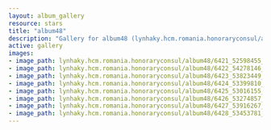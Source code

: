 ```yaml
---
layout: album_gallery
resource: stars
title: "album48"
description: "Gallery for album48 (lynhaky.hcm.romania.honoraryconsul/album48)"
active: gallery
images:
- image_path: lynhaky.hcm.romania.honoraryconsul/album48/6421_52598455_2293817847319738_9150644771516055552_n.jpg
- image_path: lynhaky.hcm.romania.honoraryconsul/album48/6422_54278146_2293817747319748_4697221095286112256_n.jpg
- image_path: lynhaky.hcm.romania.honoraryconsul/album48/6423_53823449_2293817740653082_5592382620114616320_n.jpg
- image_path: lynhaky.hcm.romania.honoraryconsul/album48/6424_53399810_2293817710653085_3173547254795468800_n.jpg
- image_path: lynhaky.hcm.romania.honoraryconsul/album48/6425_53016155_2293817630653093_3084141403085733888_n.jpg
- image_path: lynhaky.hcm.romania.honoraryconsul/album48/6426_53274857_2293817590653097_2863347296290996224_n.jpg
- image_path: lynhaky.hcm.romania.honoraryconsul/album48/6427_53916267_2293817573986432_2468411953773543424_n.jpg
- image_path: lynhaky.hcm.romania.honoraryconsul/album48/6428_53453781_2293817477319775_3533336811210276864_n.jpg
---
```


